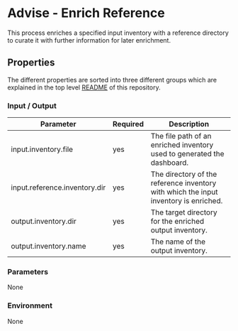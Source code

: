 # Advise - Enrich Reference

This process enriches a specified input inventory with a reference directory to curate it with further information for later enrichment.

## Properties

The different properties are sorted into three different groups which are explained in the top level [README](../../README.md)
of this repository.

### Input / Output
| Parameter                     | Required | Description                                                                          |
|-------------------------------|----------|--------------------------------------------------------------------------------------|
| input.inventory.file          | yes      | The file path of an enriched inventory used to generated the dashboard.              |
| input.reference.inventory.dir | yes      | The directory of the reference inventory with which the input inventory is enriched. |
| output.inventory.dir          | yes      | The target directory for the enriched output inventory.                              |     
| output.inventory.name         | yes      | The name of the output inventory.                                                    |     

### Parameters
None

### Environment
None